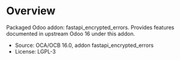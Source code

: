 # Overview

Packaged Odoo addon: fastapi_encrypted_errors. Provides features documented in upstream Odoo 16 under this addon.

- Source: OCA/OCB 16.0, addon fastapi_encrypted_errors
- License: LGPL-3
